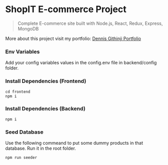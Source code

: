 # ShopIT E-commerce Project

> Complete E-commerce site built with Node.js, React, Redux, Express, MongoDB

More about this project visit my portfolio: [Dennis Githinji Portfolio](https://dennis-githinji.netlify.app)

### Env Variables

Add your config variables values in the config.env file in backend/config folder.

### Install Dependencies (Frontend)

```
cd frontend
npm i
```

### Install Dependencies (Backend)

```
npm i
```

### Seed Database

Use the following commeand to put some dummy products in that database.
Run it in the root folder.

```
npm run seeder
```
